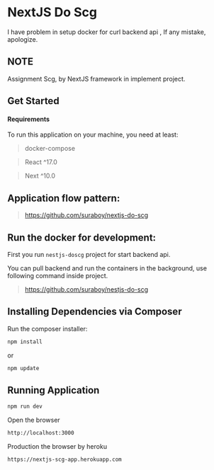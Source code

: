 NextJS Do Scg
======

I have problem in setup docker for curl backend api , If any mistake, apologize.

NOTE
----
Assignment Scg, by NextJS framework in implement project.

Get Started
-----------

#### Requirements

To run this application on your machine, you need at least:

> docker-compose

> React ^17.0

> Next ^10.0


Application flow pattern:
---------------------
> https://github.com/suraboy/nextjs-do-scg

Run the docker for development:
---------------------
First you run `nestjs-doscg` project for start backend api.

You can pull backend and run the containers in the background, use following command inside project.

> https://github.com/suraboy/nestjs-do-scg


Installing Dependencies via Composer
------------------------------------
Run the composer installer:

```bash
npm install
```
or
```bash
npm update
```

Running Application
------------------------------------
```bash
npm run dev
```
Open the browser
```bash
http://localhost:3000
```
Production the browser by heroku
```bash
https://nextjs-scg-app.herokuapp.com
```
